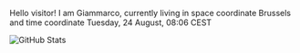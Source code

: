 Hello visitor! I am Giammarco, currently living in space coordinate Brussels and time coordinate Tuesday, 24 August, 08:06 CEST

![GitHub Stats](https://github-readme-stats.vercel.app/api?username=grcasanova)
